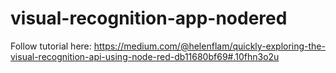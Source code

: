 # visual-recognition-app-nodered

Follow tutorial here: 
https://medium.com/@helenflam/quickly-exploring-the-visual-recognition-api-using-node-red-db11680bf69#.10fhn3o2u
